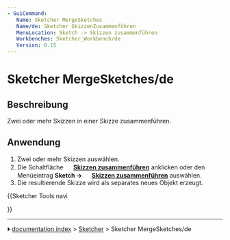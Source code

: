 ```yaml
---
- GuiCommand:
   Name: Sketcher MergeSketches
   Name/de: Sketcher SkizzenZusammenführen
   MenuLocation: Sketch -> Skizzen zusammenführen
   Workbenches: Sketcher_Workbench/de
   Version: 0.15
---
```


# Sketcher MergeSketches/de

## Beschreibung

Zwei oder mehr Skizzen in einer Skizze zusammenführen.

## Anwendung

1.  Zwei oder mehr Skizzen auswählen.
2.  Die Schaltfläche **<img src="images/Sketcher_MergeSketches.svg" width=16px> [Skizzen zusammenführen](Sketcher_MergeSketches.md)** anklicken oder den Menüeintrag **Sketch → <img src="images/Sketcher_MergeSketches.svg" width=16px> [Skizzen zusammenführen](Sketcher_MergeSketches/de.md)** auswählen.
3.  Die resultierende Skizze wird als separates neues Objekt erzeugt.





{{Sketcher Tools navi

}}



---
⏵ [documentation index](../README.md) > [Sketcher](Sketcher_Workbench.md) > Sketcher MergeSketches/de
